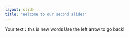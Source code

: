 ```yaml
---
layout: slide
title: "Welcome to our second slide!"
---
```

Your text：this is new words
Use the left arrow to go back!
